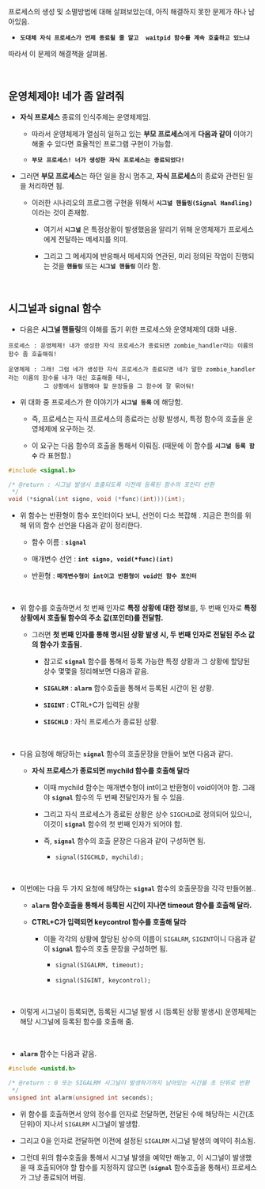 프로세스의 생성 및 소멸방법에 대해 살펴보았는데, 아직 해결하지 못한 문제가 하나 남아있음.

  + **`도대체 자식 프로세스가 언제 종료될 줄 알고  waitpid 함수를 계속 호출하고 있느냐`**

따라서 이 문제의 해결책을 살펴봄. 

<br>

## 운영체제야! 네가 좀 알려줘

* **자식 프로세스** 종료의 인식주체는 운영체제임.

  + 따라서 운영체제가 열심히 일하고 있는 **부모 프로세스**에게 **다음과 같이** 이야기해줄 수 있다면 효율적인 프로그램 구현이 가능함.

  + **`부모 프로세스! 너가 생성한 자식 프로세스는 종료되었다!`**

* 그러면 **부모 프로세스**는 하던 일을 잠시 멈추고, **자식 프로세스**의 종료와 관련된 일을 처리하면 됨.

  + 이러한 시나리오의 프로그램 구현을 위해서 **`시그널 핸들링(Signal Handling)`** 이라는 것이 존재함.

    - 여기서 **`시그널`** 은 특정상황이 발생했음을 알리기 위해 운영체제가 프로세스에게 전달하는 메세지를 의미.

    - 그리고 그 메세지에 반응해서 메세지와 연관된, 미리 정의된 작업이 진행되는 것을 **`핸들링`** 또는 **`시그널 핸들링`** 이라 함.

<br>

## 시그널과 signal 함수

* 다음은 **시그널 핸들링**의 이해를 돕기 위한 프로세스와 운영체제의 대화 내용. 

```
프로세스 : 운영체제! 내가 생성한 자식 프로세스가 종료되면 zombie_handler라는 이름의 함수 좀 호출해줘!

운영체제 : 그래! 그럼 네가 생성한 자식 프로세스가 종료되면 네가 말한 zombie_handler라는 이름의 함수를 내가 대신 호출해줄 테니, 
          그 상황에서 실행해야 할 문장들을 그 함수에 잘 묶어둬!
```

* 위 대화 중 프로세스가 한 이야기가 **`시그널 등록`** 에 해당함.

  + 즉, 프로세스는 자식 프로세스의 종료라는 상황 발생시, 특정 함수의 호출을 운영체제에 요구하는 것. 

  + 이 요구는 다음 함수의 호출을 통해서 이뤄짐. (때문에 이 함수를 **`시그널 등록 함수`** 라 표현함.)

```C
#include <signal.h>

/* @return : 시그널 발생시 호출되도록 이전에 등록된 함수의 포인터 반환
 */
void (*signal(int signo, void (*func)(int)))(int);
```

* 위 함수는 반환형이 함수 포인터이다 보니, 선언이 다소 복잡해 . 지금은 편의를 위해 위의 함수 선언을 다음과 같이 정리한다.

  + 함수 이름 : **`signal`**

  + 매개변수 선언 : **`int signo, void(*func)(int)`**

  + 반환형 : **`매개변수형이 int이고 반환형이 void인 함수 포인터`**

<br>

* 위 함수를 호출하면서 첫 번째 인자로 **특정 상황에 대한 정보**를, 두 번째 인자로 **특정 상황에서 호출될 함수의 주소 값(포인터)를 전달함.**
  
  + 그러면 **첫 번째 인자를 통해 명시된 상황 발생 시, 두 번째 인자로 전달된 주소 값의 함수가 호출됨.**

    - 참고로 **`signal`** 함수를 통해서 등록 가능한 특정 상황과 그 상황에 할당된 상수 몇몇을 정리해보면 다음과 같음.

    - **`SIGALRM`** : **`alarm`** 함수호출을 통해서 등록된 시간이 된 상황.

    - **`SIGINT`** : CTRL+C가 입력된 상황

    - **`SIGCHLD`** : 자식 프로세스가 종료된 상황.

<br>

* 다음 요청에 해당하는 **`signal`** 함수의 호출문장을 만들어 보면 다음과 같다.

  - **자식 프로세스가 종료되면 mychild 함수를 호출해 달라**
  
    + 이때 mychild 함수는 매개변수형이 int이고 반환형이 void이어야 함. 그래야 **`signal`** 함수의 두 번째 전달인자가 될 수 있음.

    + 그리고 자식 프로세스가 종료된 상황은 상수 `SIGCHLD`로 정의되어 있으니, 이것이 **`signal`** 함수의 첫 번째 인자가 되어야 함.

    + 즉, **`signal`** 함수의 호출 문장은 다음과 같이 구성하면 됨.

      - `signal(SIGCHLD, mychild);`


<br>

* 이번에는 다음 두 가지 요청에 해당하는 **`signal`** 함수의 호출문장을 각각 만들어봄..

  - **`alarm` 함수호출을 통해서 등록된 시간이 지나면 timeout 함수를 호출해 달라.**
  
  - **CTRL+C가 입력되면  keycontrol 함수를 호출해 달라**

    + 이들 각각의 상황에 할당된 상수의 이름이 `SIGALRM`, `SIGINT`이니 다음과 같이 **`signal`** 함수의 호출 문장을 구성하면 됨.

      - `signal(SIGALRM, timeout);`

      - `signal(SIGINT, keycontrol);`

<br>

* 이렇게 시그널이 등록되면, 등록된 시그널 발생 시 (등록된 상황 발생시) 운영체제는 해당 시그널에 등록된 함수를 호출해 줌.


<br>

* **`alarm`** 함수는 다음과 같음.


```C
#include <unistd.h>

/* @return : 0 또는 SIGALRM 시그널이 발생하기까지 남아있는 시간을 초 단위로 반환
 */
unsigned int alarm(unsigned int seconds);
```

* 위 함수를 호출하면서 양의 정수를 인자로 전달하면, 전달된 수에 해당하는 시간(초 단위)이 지나서 `SIGALRM` 시그널이 발생함.

* 그리고 0을 인자로 전달하면 이전에 설정된 `SIGALRM` 시그널 발생의 예약이 취소됨.

 * 그런데 위의 함수호출을 통해서 시그널 발생을 예약만 해놓고, 이 시그널이 발생했을 때 호출되어야 할 함수를 지정하지 않으면 (**`signal`** 함수호출을 통해서) 프로세스가 그냥 종료되어 버림.

